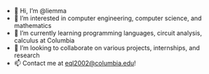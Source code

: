 - 👋 Hi, I’m @liemma
- 👀 I’m interested in computer engineering, computer science, and mathematics
- 🌱 I’m currently learning programming languages, circuit analysis, calculus at Columbia
- 💞️ I’m looking to collaborate on various projects, internships, and research
- 📫 Contact me at eql2002@columbia.edu!

<!---
liemma/liemma is a ✨ special ✨ repository because its `README.md` (this file) appears on your GitHub profile.
You can click the Preview link to take a look at your changes.
--->
